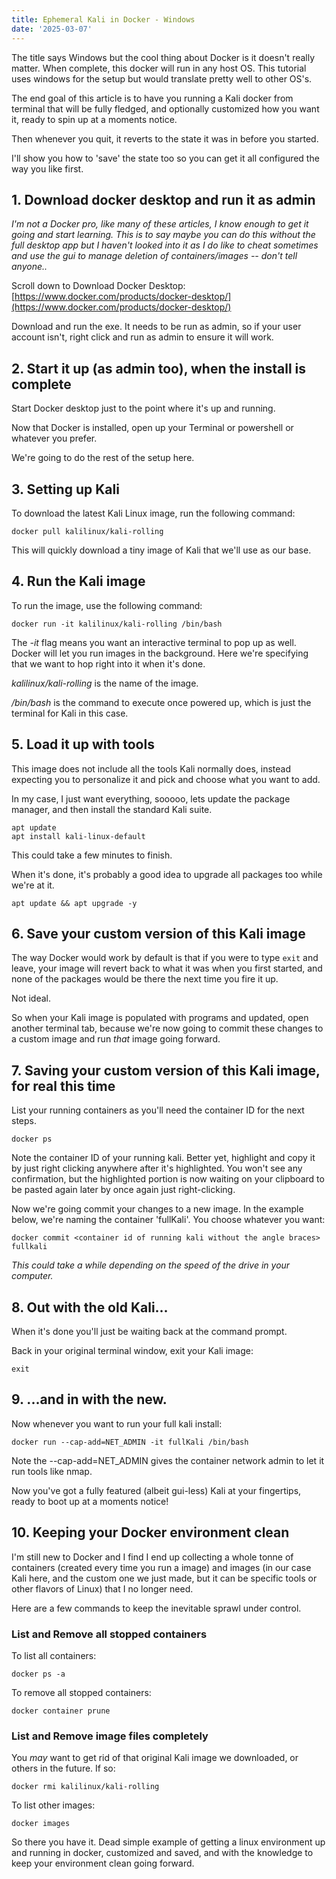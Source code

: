 ```yaml
---
title: Ephemeral Kali in Docker - Windows
date: '2025-03-07'
---
```


The title says Windows but the cool thing about Docker is it doesn't really matter. When complete, this docker will run in any host OS.
This tutorial uses windows for the setup but would translate pretty well to other OS's.

The end goal of this article is to have you running a Kali docker from terminal that will be fully fledged, and optionally customized how you want it, ready to spin up at a moments notice.

Then whenever you quit, it reverts to the state it was in before you started.

I'll show you how to 'save' the state too so you can get it all configured the way you like first.

## 1. Download docker desktop and run it as admin
*I'm not a Docker pro, like many of these articles, I know enough to get it going and start learning. This is to say maybe you can do this without the full desktop app but I haven't looked into it as I do like to cheat sometimes and use the gui to manage deletion of containers/images -- don't tell anyone..*

Scroll down to Download Docker Desktop:
[https://www.docker.com/products/docker-desktop/](https://www.docker.com/products/docker-desktop/)

Download and run the exe. It needs to be run as admin, so if your user account isn't, right click and run as admin to ensure it will work.

## 2. Start it up (as admin too), when the install is complete

Start Docker desktop just to the point where it's up and running.

Now that Docker is installed, open up your Terminal or powershell or whatever you prefer. 

We're going to do the rest of the setup here.

## 3. Setting up Kali 

To download the latest Kali Linux image, run the following command:

```terminal
docker pull kalilinux/kali-rolling
```

This will quickly download a tiny image of Kali that we'll use as our base.

## 4. Run the Kali image

To run the image, use the following command:

```terminal
docker run -it kalilinux/kali-rolling /bin/bash 
```

The *-it* flag means you want an interactive terminal to pop up as well. Docker will let you run images in the background. Here we're specifying that we want to hop right into it when it's done.

*kalilinux/kali-rolling* is the name of the image.

*/bin/bash* is the command to execute once powered up, which is just the terminal for Kali in this case.

## 5. Load it up with tools

This image does not include all the tools Kali normally does, instead expecting you to personalize it and pick and choose what you want to add.

In my case, I just want everything, sooooo, lets update the package manager, and then install the standard Kali suite.

```terminal
apt update
apt install kali-linux-default
```

This could take a few minutes to finish.

When it's done, it's probably a good idea to upgrade all packages too while we're at it.

```terminal
apt update && apt upgrade -y
```

## 6. Save your custom version of this Kali image

The way Docker would work by default is that if you were to type `` exit `` and leave, your image will revert back to what it was when you first started, and none of the packages would be there the next time you fire it up.

Not ideal.

So when your Kali image is populated with programs and updated, open another terminal tab, because we're now going to commit these changes to a custom image and run *that* image going forward.

## 7. Saving your custom version of this Kali image, for real this time

List your running containers as you'll need the container ID for the next steps.

```terminal
docker ps
```

Note the container ID of your running kali. Better yet, highlight and copy it by just right clicking anywhere after it's highlighted. You won't see any confirmation, but the highlighted portion is now waiting on your clipboard to be pasted again later by once again just right-clicking.

Now we're going commit your changes to a new image. In the example below, we're naming the container 'fullKali'. You choose whatever you want:

```terminal
docker commit <container id of running kali without the angle braces> fullkali
```

*This could take a while depending on the speed of the drive in your computer.*

## 8. Out with the old Kali...

When it's done you'll just be waiting back at the command prompt.

Back in your original terminal window, exit your Kali image:

```terminal
exit
```

## 9. ...and in with the new.
 
Now whenever you want to run your full kali install: 

```terminal
docker run --cap-add=NET_ADMIN -it fullKali /bin/bash
```

Note the --cap-add=NET_ADMIN gives the container network admin to let it run tools like nmap.

Now you've got a fully featured (albeit gui-less) Kali at your fingertips, ready to boot up at a moments notice!

## 10. Keeping your Docker environment clean

I'm still new to Docker and I find I end up collecting a whole tonne of containers (created every time you run a image) and images (in our case Kali here, and the custom one we just made, but it can be specific tools or other flavors of Linux) that I no longer need.

Here are a few commands to keep the inevitable sprawl under control.

### List and Remove all stopped containers

To list all containers:
```terminal
docker ps -a
``` 

To remove all stopped containers:
```terminal
docker container prune
```

### List and Remove image files completely

You *may* want to get rid of that original Kali image we downloaded, or others in the future.
If so:

```terminal
docker rmi kalilinux/kali-rolling
```

To list other images:
```terminal
docker images
```


So there you have it. Dead simple example of getting a linux environment up and running in docker, customized and saved, and with the knowledge to keep your environment clean going forward.
